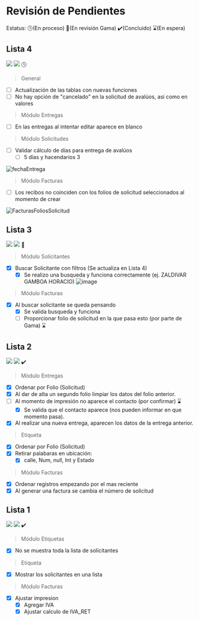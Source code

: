 # Revisión de Pendientes

Estatus: :clock4:(En proceso)  :eyes:(En revisión Gama)  :heavy_check_mark:(Concluido)  :hourglass:(En espera)

## Lista 4
![](https://img.shields.io/badge/Creado-17--Jun--2022-blue)
![](https://img.shields.io/badge/Entrega-1--Jul--2022-orange)
:clock4:

> General
- [ ] Actualización de las tablas con nuevas funciones
- [ ] No hay opción de "cancelado" en la solicitud de avalúos, así como en valores

> Módulo Entregas
- [ ] En las entregas al intentar editar aparece en blanco

> Módulo Solicitudes
- [ ] Validar cálculo de días para entrega de avalúos
  - [ ] 5 días y hacendarios 3

![fechaEntrega](https://user-images.githubusercontent.com/84867933/174531174-ce17e7ff-9e7d-41c7-8eb0-58ec6bff5510.jpeg)


 
> Módulo Facturas
- [ ] Los recibos no coinciden con los folios de solicitud seleccionados al momento de crear

![FacturasFoliosSolicitud](https://user-images.githubusercontent.com/84867933/174531083-84f05045-54c2-4797-acf5-52aed390abb3.jpeg)


## Lista 3
![](https://img.shields.io/badge/Creado-30--May--2022-blue)
![](https://img.shields.io/badge/Entrega-17--Jun--2022-success)
:eyes:

> Módulo Solicitantes
- [x] Buscar Solicitante con filtros (Se actualiza en Lista 4)
  - [x] Se realizo una busqueda y funciona correctamente (ej. ZALDIVAR GAMBOA HORACIO)
  ![image](https://user-images.githubusercontent.com/84867933/171195037-fb374578-4568-4310-874c-925d9f278c42.png)

> Módulo Facturas
- [x] Al buscar solicitante se queda pensando
  - [x] Se valida busqueda y funciona 
  - [ ] Proporcionar folio de solicitud en la que pasa esto (por parte de Gama) :hourglass:

## Lista 2
![](https://img.shields.io/badge/Creado-18--May--2022-blue)
![](https://img.shields.io/badge/Entrega-27--May--2022-success)
:heavy_check_mark:

> Módulo Entregas
- [x] Ordenar por Folio (Solicitud)
- [x] Al dar de alta un segundo folio limpiar los datos del folio anterior.
- [ ] Al momento de impresión no aparece el contacto (por confirmar) :hourglass:
  - [x] Se valida que el contacto aparece (nos pueden informar en que momento pasa).
- [x] Al realizar una nueva entrega, aparecen los datos de la entrega anterior.

> Etiqueta
- [x] Ordenar por Folio (Solicitud)
- [x] Retirar palabaras en ubicación:
  - [x] calle, Num, null, Int y Estado

> Módulo Facturas
- [x] Ordenar registros empezando por el mas reciente
- [x] Al generar una factura se cambia el número de solicitud

## Lista 1
![](https://img.shields.io/badge/Creado-06--May--2022-blue)
![](https://img.shields.io/badge/Entrega-17--May--2022-success)
:heavy_check_mark:

> Módulo Etiquetas
- [x] No se muestra toda la lista de solicitantes

> Etiqueta
- [x] Mostrar los solicitantes en una lista

> Módulo Facturas
- [x] Ajustar impresion
  - [x] Agregar IVA
  - [x] Ajustar calculo de IVA_RET
